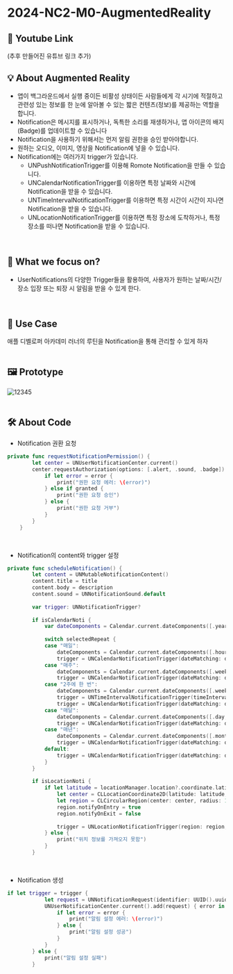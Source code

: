 # 2024-NC2-M0-AugmentedReality
## 🎥 Youtube Link
(추후 만들어진 유튜브 링크 추가)
<br/>

## 💡 About Augmented Reality
- 앱이 백그라운드에서 실행 중이든 비활성 상태이든 사람들에게 각 시기에 적절하고 관련성 있는 정보를 한 눈에 알아볼 수 있는 짧은 컨텐츠(정보)를 제공하는 역할을 합니다.
- Notification은 메시지를 표시하거나, 독특한 소리를 재생하거나, 앱 아이콘의 배지(Badge)를 업데이트할 수 있습니다
- Notification을 사용하기 위해서는 먼저 알림 권한을 승인 받아야합니다.
- 원하는 오디오, 이미지, 영상을 Notification에 넣을 수 있습니다.
- Notification에는 여러가지 trigger가 있습니다.
   - UNPushNotificationTrigger를 이용해 Romote Notification을 만들 수 있습니다.
   - UNCalendarNotificationTrigger를 이용하면 특정 날짜와 시간에 Notification을 받을 수 있습니다.
   - UNTimeIntervalNotificationTrigger를 이용하면 특정 시간이 시간이 지나면 Notification을 받을 수 있습니다.
   - UNLocationNotificationTrigger를 이용하면 특정 장소에 도착하거나, 특정 장소를 떠나면 Notification을 받을 수 있습니다.
<br/>

## 🎯 What we focus on?
- UserNotifications의 다양한 Trigger들을 활용하여, 사용자가 원하는 날짜/시간/장소 입장 또는 퇴장 시 알림을 받을 수 있게 한다.
<br/>

## 💼 Use Case
애플 디벨로퍼 아카데미 러너의 루틴을 Notification을 통해 관리할 수 있게 하자
<br/>
<br/>

## 🖼️ Prototype
![12345](https://github.com/DeveloperAcademy-POSTECH/2024-NC2-M45-Notification/assets/116636498/f094ffd7-1aed-4ae4-a036-2e3f14ebded4)
<br/>
<br/>

## 🛠️ About Code <br/>
- Notification 권환 요청

```swift
private func requestNotificationPermission() {
        let center = UNUserNotificationCenter.current()
        center.requestAuthorization(options: [.alert, .sound, .badge]) { granted, error in
            if let error = error {
                print("권한 요청 에러: \(error)")
            } else if granted {
                print("권한 요청 승인")
            } else {
                print("권한 요청 거부")
            }
        }
    }
```
<br/>

- Notification의 content와 trigger 설정

```swift
private func scheduleNotification() {
        let content = UNMutableNotificationContent()
        content.title = title
        content.body = description
        content.sound = UNNotificationSound.default
        
        var trigger: UNNotificationTrigger?
        
        if isCalendarNoti {
            var dateComponents = Calendar.current.dateComponents([.year, .month, .day, .hour, .minute], from: date)
            
            switch selectedRepeat {
            case "매일":
                dateComponents = Calendar.current.dateComponents([.hour, .minute], from: date)
                trigger = UNCalendarNotificationTrigger(dateMatching: dateComponents, repeats: true)
            case "매주":
                dateComponents = Calendar.current.dateComponents([.weekday, .hour, .minute], from: date)
                trigger = UNCalendarNotificationTrigger(dateMatching: dateComponents, repeats: true)
            case "2주에 한 번":
                dateComponents = Calendar.current.dateComponents([.weekday, .hour, .minute], from: date)
                trigger = UNTimeIntervalNotificationTrigger(timeInterval: 2 * 7 * 24 * 60 * 60, repeats: true)
                trigger = UNCalendarNotificationTrigger(dateMatching: dateComponents, repeats: false)
            case "매달":
                dateComponents = Calendar.current.dateComponents([.day, .hour, .minute], from: date)
                trigger = UNCalendarNotificationTrigger(dateMatching: dateComponents, repeats: true)
            case "매년":
                dateComponents = Calendar.current.dateComponents([.month, .day, .hour, .minute], from: date)
                trigger = UNCalendarNotificationTrigger(dateMatching: dateComponents, repeats: true)
            default:
                trigger = UNCalendarNotificationTrigger(dateMatching: dateComponents, repeats: false)
            }
        }
        
        if isLocationNoti {
            if let latitude = locationManager.location?.coordinate.latitude, let longitude = locationManager.location?.coordinate.longitude {
                let center = CLLocationCoordinate2D(latitude: latitude, longitude: longitude)
                let region = CLCircularRegion(center: center, radius: 100, identifier: UUID().uuidString)
                region.notifyOnEntry = true
                region.notifyOnExit = false
                
                trigger = UNLocationNotificationTrigger(region: region, repeats: false)
            } else {
                print("위치 정보를 가져오지 못함")
            }
        }
```
<br/>

- Notification 생성

```swift
if let trigger = trigger {
            let request = UNNotificationRequest(identifier: UUID().uuidString, content: content, trigger: trigger)
            UNUserNotificationCenter.current().add(request) { error in
                if let error = error {
                    print("알림 설정 에러: \(error)")
                } else {
                    print("알림 설정 성공")
                }
            }
        } else {
            print("알림 설정 실패")
        }
```
